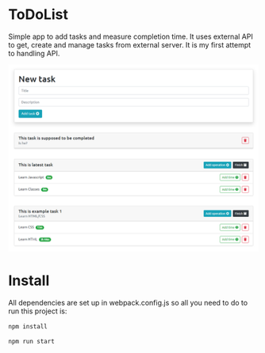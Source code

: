 # ToDoList

Simple app to add tasks and measure completion time. It uses external API to get, create and manage tasks from external server. It is my first attempt to handling API.

![](Main%20view.png)

# Install

All dependencies are set up in webpack.config.js so all you need to do to run this project is:

```shell
npm install
```

```shell
npm run start
```
